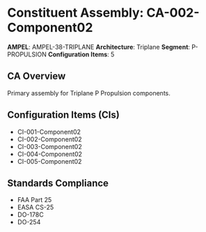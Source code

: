 # Constituent Assembly: CA-002-Component02

**AMPEL**: AMPEL-38-TRIPLANE
**Architecture**: Triplane
**Segment**: P-PROPULSION
**Configuration Items**: 5

## CA Overview
Primary assembly for Triplane P Propulsion components.

## Configuration Items (CIs)
- CI-001-Component02
- CI-002-Component02
- CI-003-Component02
- CI-004-Component02
- CI-005-Component02

## Standards Compliance
- FAA Part 25
- EASA CS-25
- DO-178C
- DO-254
